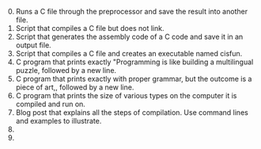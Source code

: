 0) Runs a C file through the preprocessor and save the result into another file.
1) Script that compiles a C file but does not link.
2) Script that generates the assembly code of a C code and save it in an output file.
3) Script that compiles a C file and creates an executable named cisfun.
4) C program that prints exactly "Programming is like building a multilingual puzzle, followed by a new line.
5) C program that prints exactly with proper grammar, but the outcome is a piece of art,, followed by a new line.
6) C program that prints the size of various types on the computer it is compiled and run on.
7) Blog post that explains all the steps of compilation. Use command lines and examples to illustrate.
8)
9)